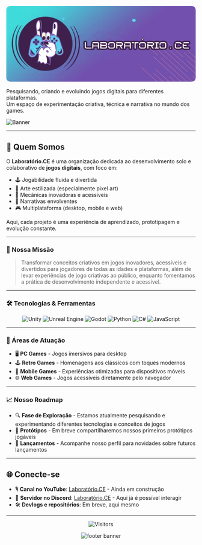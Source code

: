 <p align="center">
  <img src="../assets/Banner-LabCE.jpg" alt="Laboratório.CE Banner" style="border-radius: 10px;" />
</p>

<p align="left">
  Pesquisando, criando e evoluindo jogos digitais para diferentes plataformas.<br>
  Um espaço de experimentação criativa, técnica e narrativa no mundo dos games.
</p>


![Banner](https://img.shields.io/badge/Laboratório.CE-Game%20Development-blue?style=for-the-badge&logo=gamepad)

---
## 🚀 Quem Somos


O **Laboratório.CE** é uma organização dedicada ao desenvolvimento solo e colaborativo de **jogos digitais**, com foco em:

- 🕹️ Jogabilidade fluida e divertida
- 🎨 Arte estilizada (especialmente pixel art)
- 🧠 Mecânicas inovadoras e acessíveis
- 📘 Narrativas envolventes
- 🎮 Multiplataforma (desktop, mobile e web)

Aqui, cada projeto é uma experiência de aprendizado, prototipagem e evolução constante.

---

### 🎯 Nossa Missão

> Transformar conceitos criativos em jogos inovadores, acessíveis e divertidos para jogadores de todas as idades e plataformas, além de levar experiências de jogo criativas ao público, enquanto fomentamos a prática de desenvolvimento independente e acessível.

---

### 🛠️ Tecnologias & Ferramentas

<div align="center">
  
![Unity](https://img.shields.io/badge/Unity-000000?style=for-the-badge&logo=unity&logoColor=white)
![Unreal Engine](https://img.shields.io/badge/Unreal_Engine-313131?style=for-the-badge&logo=unreal-engine&logoColor=white)
![Godot](https://img.shields.io/badge/Godot-478CBF?style=for-the-badge&logo=godot-engine&logoColor=white)
![Python](https://img.shields.io/badge/Python-3776AB?style=for-the-badge&logo=python&logoColor=white)
![C#](https://img.shields.io/badge/C%23-239120?style=for-the-badge&logo=c-sharp&logoColor=white)
![JavaScript](https://img.shields.io/badge/JavaScript-F7DF1E?style=for-the-badge&logo=javascript&logoColor=black)

</div>

---

### 🎲 Áreas de Atuação

- 🖥️ **PC Games** - Jogos imersivos para desktop
- 🕹️ **Retro Games** - Homenagens aos clássicos com toques modernos
- 📱 **Mobile Games** - Experiências otimizadas para dispositivos móveis
- 🌐 **Web Games** - Jogos acessíveis diretamente pelo navegador

---

### 📈 Nosso Roadmap

- 🔍 **Fase de Exploração** - Estamos atualmente pesquisando e experimentando diferentes tecnologias e conceitos de jogos
- 🧪 **Protótipos** - Em breve compartilharemos nossos primeiros protótipos jogáveis
- 🚀 **Lançamentos** - Acompanhe nosso perfil para novidades sobre futuros lançamentos

---

<div align="justify">
  
## 🌐 Conecte-se

- 🎙️ **Canal no YouTube**: [Laboratório.CE](#) - Ainda em construção
- 🧪 **Servidor no Discord**: [Laboratório.CE](https://discord.gg/hG9X3Ga6Zm) - Aqui já é possível interagir
- 🛠️ **Devlogs e repositórios**: Em breve, aqui mesmo

</div>

---

<div align="center">
  
![Visitors](https://visitor-badge.laobi.icu/badge?page_id=laboratorio-ce.profile)

</div>

<p align="center">
  <img src="https://capsule-render.vercel.app/api?type=waving&color=gradient&height=150&section=footer&text=Boas-vindas%20ao%20Laborat%C3%B3rio&fontSize=25&fontColor=ffffff" alt="footer banner">
</p>
